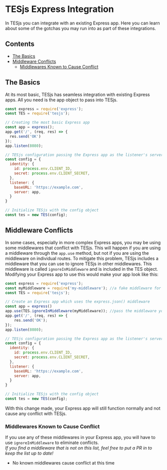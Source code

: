 # TESjs Express Integration
In TESjs you can integrate with an existing Express app.  Here you can learn about some of the gotchas you may run into as part of these integrations.

## Contents
- [The Basics](#the-basics)
- [Middleware Conflicts](#middleware-conflicts)
  - [Middlewares Known to Cause Conflict](#middlewares-known-to-cause-conflict)

## The Basics
At its most basic, TESjs has seamless integration with existing Express apps.  All you need is the app object to pass into TESjs.
```js
const express = require('express');
const TES = require('tesjs');

// Creating the most basic Express app
const app = express();
app.get('/', (req, res) => {
  res.send('OK')
});
app.listen(8080);

// TESjs configuration passing the Express app as the listener's server
const config = {
  identity: {
    id: process.env.CLIENT_ID,
    secret: process.env.CLIENT_SECRET,
  },
  listener: {
    baseURL: 'https://example.com',
    server: app,
  }
}

// Initialize TESjs with the config object
const tes = new TES(config);
```

## Middleware Conflicts
In some cases, especially in more complex Express apps, you may be using some middlewares that conflict with TESjs.  This will happen if you are using a middleware through the `app.use` method, but not if you are using the middleware on individual routes.  To mitigate this problem, TESjs includes a middleware that you can use to ignore TESjs in other middlewares.  This middleware is called `ignoreInMiddleware` and is included in the TES object.  Modifying your Express app to use this would make your app look like this:
```js
const express = require('express');
const myMiddleware = require('my-middleware'); //a fake middleware for example
const TES = require('tesjs');

// Create an Express app which uses the express.json() middleware
const app = express()
app.use(TES.ignoreInMiddleware(myMiddleware)); //pass the middleware you want to ignore TESjs to the TES.ignoreInMiddleware middleware
app.get('/', (req, res) => {
    res.send('OK');
});
app.listen(8080);

// TESjs configuration passing the Express app as the listener's server
const config = {
  identity: {
    id: process.env.CLIENT_ID,
    secret: process.env.CLIENT_SECRET,
  },
  listener: {
    baseURL: 'https://example.com',
    server: app,
  }
}

// Initialize TESjs with the config object
const tes = new TES(config);
```
With this change made, your Express app will still function normally and not cause any conflict with TESjs.

### Middlewares Known to Cause Conflict
If you use any of these middlewares in your Express app, you will have to use `ignoreInMiddleware` to eliminate conflicts.  
*If you find a middleware that is not on this list, feel free to put a PR in to keep the list up to date!*  
- No known middlewares cause conflict at this time